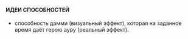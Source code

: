 #### ИДЕИ СПОСОБНОСТЕЙ

* cпособность дамми (визуальный эффект), которая на заданное время даёт герою ауру (реальный эффект).